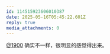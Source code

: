 ```yaml
---
id: 114515923606010387
date: 2025-05-16T05:45:22.601Z
reply: true
media_attachments: 0
---
```


[@1900](https://social.1900.live/@1900) 确实不一样，很明显的感觉得出来。

